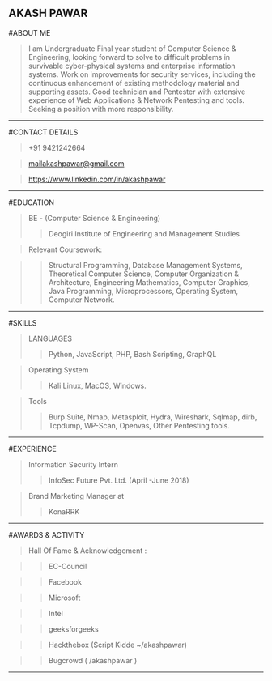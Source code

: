 AKASH PAWAR
------------------------------------------------------------------------------------------
#ABOUT ME

 > I am Undergraduate Final year student of Computer Science & Engineering, looking forward to solve to difficult problems in survivable cyber-physical systems and enterprise information systems. Work on improvements for security services, including the continuous enhancement of existing methodology material and supporting assets.
Good technician and Pentester with extensive experience of Web Applications & Network Pentesting and tools. Seeking a position with more responsibility.

------------------------------------------------------------------------------------------
#CONTACT DETAILS

 > +91 9421242664
 
 > mailakashpawar@gmail.com 
 
 > https://www.linkedin.com/in/akashpawar 

------------------------------------------------------------------------------------------
#EDUCATION

 > BE - (Computer Science & Engineering)
 >> Deogiri Institute of Engineering and Management Studies

 > Relevant Coursework: 
 
 >>Structural Programming, Database Management Systems, Theoretical Computer Science, Computer Organization & Architecture, Engineering Mathematics, Computer Graphics, Java Programming, Microprocessors, Operating System, Computer Network.

------------------------------------------------------------------------------------------

#SKILLS

> LANGUAGES
>> Python, JavaScript, PHP, Bash Scripting, GraphQL

> Operating System
>> Kali Linux, MacOS, Windows.

> Tools
>> Burp Suite, Nmap, Metasploit, Hydra, Wireshark, Sqlmap, dirb, Tcpdump, WP-Scan, Openvas, Other Pentesting tools.

------------------------------------------------------------------------------------------
#EXPERIENCE 

> Information Security Intern 
>> InfoSec Future Pvt. Ltd. (April -June 2018)

> Brand Marketing Manager at
>> KonaRRK

------------------------------------------------------------------------------------------
#AWARDS & ACTIVITY 

> Hall Of Fame & Acknowledgement :

>> EC-Council

>> Facebook

>> Microsoft

>> Intel

>> geeksforgeeks

>> Hackthebox (Script Kidde ~/akashpawar) 

>> Bugcrowd ( /akashpawar ) 


------------------------------------------------------------------------------------------
